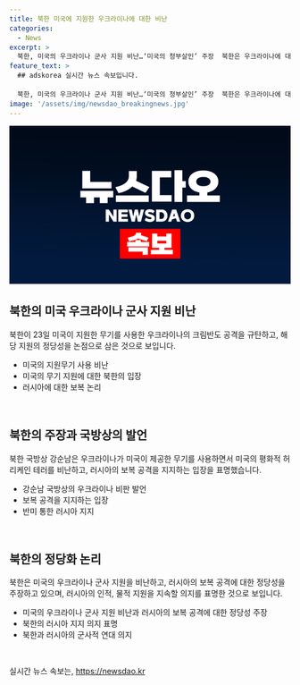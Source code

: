 ```yaml
---
title: 북한 미국에 지원한 우크라이나에 대한 비난
categories:
  - News
excerpt: >
  북한, 미국의 우크라이나 군사 지원 비난…‘미국의 청부살인’ 주장  북한은 우크라이나에 대한 미국 무기 지원을 비난하며, 사망자와 부상자를 지적하고 미국을 철저히 비난했다. 이에 대한 보복은 정당한 방위로 주장하며, 러시아를 응원하고 미국의 의도적 청부살인을 비판했다. 북한과 러시아의 군사적 밀착을 보여주는 의도인데, 이는 북한의 러시아 지지를 강화하고 친러 분위기를 조성하기 위한 것으로 분석된다.
feature_text: >
  ## adskorea 실시간 뉴스 속보입니다.

  북한, 미국의 우크라이나 군사 지원 비난…‘미국의 청부살인’ 주장  북한은 우크라이나에 대한 미국 무기 지원을 비난하며, 사망자와 부상자를 지적하고 미국을 철저히 비난했다. 이에 대한 보복은 정당한 방위로 주장하며, 러시아를 응원하고 미국의 의도적 청부살인을 비판했다. 북한과 러시아의 군사적 밀착을 보여주는 의도인데, 이는 북한의 러시아 지지를 강화하고 친러 분위기를 조성하기 위한 것으로 분석된다.
image: '/assets/img/newsdao_breakingnews.jpg'
---
```


<p><img src="/assets/img/newsdao_breakingnews.jpg" alt="adskorea 속보" /></p>

<h2 data-ke-size="size26">북한의 미국 우크라이나 군사 지원 비난</h2>

<p data-ke-size="size16">북한이 23일 미국이 지원한 무기를 사용한 우크라이나의 크림반도 공격을 규탄하고, 해당 지원의 정당성을 논점으로 삼은 것으로 보입니다.</p>

<ul>
    <li>미국의 지원무기 사용 비난</li>
    <li>미국의 무기 지원에 대한 북한의 입장</li>
    <li>러시아에 대한 보복 논리</li>
</ul>

<p data-ke-size="size16">&nbsp;</p>

<h2 data-ke-size="size26">북한의 주장과 국방상의 발언</h2>

<p data-ke-size="size16">북한 국방상 강순남은 우크라이나가 미국이 제공한 무기를 사용하면서 미국의 평화적 허리케인 테러를 비난하고, 러시아의 보복 공격을 지지하는 입장을 표명했습니다.</p>

<ul>
    <li>강순남 국방상의 우크라이나 비판 발언</li>
    <li>보복 공격을 지지하는 입장</li>
    <li>반미 통한 러시아 지지</li>
</ul>

<p data-ke-size="size16">&nbsp;</p>

<h2 data-ke-size="size26">북한의 정당화 논리</h2>

<p data-ke-size="size16">북한은 미국의 우크라이나 군사 지원을 비난하고, 러시아의 보복 공격에 대한 정당성을 주장하고 있으며, 러시아의 인적, 물적 지원을 지속할 의지를 표명한 것으로 보입니다.</p>

<ul>
    <li>미국의 우크라이나 군사 지원 비난과 러시아의 보복 공격에 대한 정당성 주장</li>
    <li>북한의 러시아 지지 의지 표명</li>
    <li>북한과 러시아의 군사적 연대 의지</li>
</ul>

<p data-ke-size="size16">&nbsp;</p>
실시간 뉴스 속보는, <a href="https://newsdao.kr" rel="dofollow">https://newsdao.kr</a>


